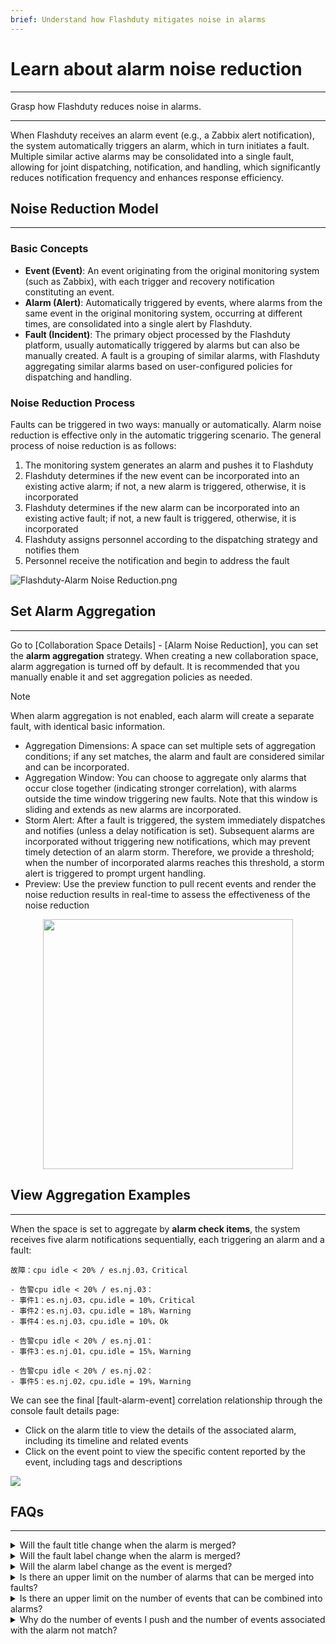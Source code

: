 ```yaml
---
brief: Understand how Flashduty mitigates noise in alarms
---
```


# Learn about alarm noise reduction

---

Grasp how Flashduty reduces noise in alarms.

---

When Flashduty receives an alarm event (e.g., a Zabbix alert notification), the system automatically triggers an alarm, which in turn initiates a fault. Multiple similar active alarms may be consolidated into a single fault, allowing for joint dispatching, notification, and handling, which significantly reduces notification frequency and enhances response efficiency.


## Noise Reduction Model
---

### Basic Concepts

- **Event (Event)**: An event originating from the original monitoring system (such as Zabbix), with each trigger and recovery notification constituting an event.
- **Alarm (Alert)**: Automatically triggered by events, where alarms from the same event in the original monitoring system, occurring at different times, are consolidated into a single alert by Flashduty.
- **Fault (Incident)**: The primary object processed by the Flashduty platform, usually automatically triggered by alarms but can also be manually created. A fault is a grouping of similar alarms, with Flashduty aggregating similar alarms based on user-configured policies for dispatching and handling.

### Noise Reduction Process

Faults can be triggered in two ways: manually or automatically. Alarm noise reduction is effective only in the automatic triggering scenario. The general process of noise reduction is as follows:

1. The monitoring system generates an alarm and pushes it to Flashduty
2. Flashduty determines if the new event can be incorporated into an existing active alarm; if not, a new alarm is triggered, otherwise, it is incorporated
3. Flashduty determines if the new alarm can be incorporated into an existing active fault; if not, a new fault is triggered, otherwise, it is incorporated
4. Flashduty assigns personnel according to the dispatching strategy and notifies them
5. Personnel receive the notification and begin to address the fault

![Flashduty-Alarm Noise Reduction.png](https://fcdoc.github.io/img/162SjbaT8JsHNjwpD1lTkMqYHD9AafLsUB1CvUKGVV0.avif)

## Set Alarm Aggregation
---

Go to [Collaboration Space Details] - [Alarm Noise Reduction], you can set the **alarm aggregation** strategy. When creating a new collaboration space, alarm aggregation is turned off by default. It is recommended that you manually enable it and set aggregation policies as needed.

> [!NOTE]
> When alarm aggregation is not enabled, each alarm will create a separate fault, with identical basic information.

- Aggregation Dimensions: A space can set multiple sets of aggregation conditions; if any set matches, the alarm and fault are considered similar and can be incorporated.
- Aggregation Window: You can choose to aggregate only alarms that occur close together (indicating stronger correlation), with alarms outside the time window triggering new faults. Note that this window is sliding and extends as new alarms are incorporated.
- Storm Alert: After a fault is triggered, the system immediately dispatches and notifies (unless a delay notification is set). Subsequent alarms are incorporated without triggering new notifications, which may prevent timely detection of an alarm storm. Therefore, we provide a threshold; when the number of incorporated alarms reaches this threshold, a storm alert is triggered to prompt urgent handling.
- Preview: Use the preview function to pull recent events and render the noise reduction results in real-time to assess the effectiveness of the noise reduction

<img src="https://fcdoc.github.io/img/V7G1hZj1IPX10Fsa_ekHR77oKs8POHsib5y2zg-Yjdw.avif" style="display: block; margin: 0 auto;" height="400">


## View Aggregation Examples
---

When the space is set to aggregate by **alarm check items**, the system receives five alarm notifications sequentially, each triggering an alarm and a fault:

```
故障：cpu idle < 20% / es.nj.03，Critical

- 告警cpu idle < 20% / es.nj.03：
- 事件1：es.nj.03，cpu.idle = 10%，Critical
- 事件2：es.nj.03，cpu.idle = 18%，Warning
- 事件4：es.nj.03，cpu.idle = 10%，Ok

- 告警cpu idle < 20% / es.nj.01：
- 事件3：es.nj.01，cpu.idle = 15%，Warning

- 告警cpu idle < 20% / es.nj.02：
- 事件5：es.nj.02，cpu.idle = 19%，Warning
```

We can see the final [fault-alarm-event] correlation relationship through the console fault details page:
- Click on the alarm title to view the details of the associated alarm, including its timeline and related events
- Click on the event point to view the specific content reported by the event, including tags and descriptions

![](https://fcdoc.github.io/img/jAkbujzJKD3war7mV4EyzsYvd-TZB1BX_wJ1PUGZKTM.avif)

## FAQs
---

<details><summary>Will the fault title change when the alarm is merged?</summary> No, the default fault title remains the same as the first alarm that triggered it. You can manually modify the fault title at any time. This title will not change when new alarms are merged. </details>
<details><summary>Will the fault label change when the alarm is merged?</summary><ul><li> Manually created alerts: No, their label list will always be empty</li><li> Automatically triggered alarm: It is possible that the label of the fault will be consistent with the label of the first alarm that triggered the fault. If the label of the alarm changes, the label of the fault will also change synchronously.</li></ul></details>
<details><summary>Will the alarm label change as the event is merged?</summary> Yes, the alarm label will always align with the newly added event. For example, if you receive an alarm "CPU idle is low" at 10:00 AM with a trigger value of 10%, as more events are merged, the trigger value label may dynamically change. However, if the new event is a recovery event, the alarm will retain its existing labels and add any new, relevant labels. Our aim is to keep the displayed alarm label as close as possible to its initial state when triggered. </details>
<details><summary>Is there an upper limit on the number of alarms that can be merged into faults?</summary> Yes, we have set a maximum of 1000 alarms for a single fault. This is primarily to optimize the rendering time of the console page. However, as Flashduty is a high-performance event processing system with extensive concurrent logic in the background, seeing fault aggregation exceed 1000 alarms is a normal occurrence. </details>
<details><summary>Is there an upper limit on the number of events that can be combined into alarms?</summary> There is no limit. However, the maximum window for an alarm to aggregate events is 24 hours. This means that if an alarm is triggered and remains unresolved after 24 hours, no further events will be merged. If Flashduty receives new events, a new alarm will be generated. </details>
<details><summary>Why do the number of events I push and the number of events associated with the alarm not match?</summary> The merging of events into alarms is a noise reduction process. If Flashduty determines that a newly reported event does not significantly differ from the existing alarm (for example, the status, severity, or description remain unchanged), Flashduty will discard the new event and use the labels from the new event to overwrite any existing labels. </details>